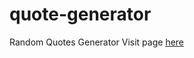 # quote-generator
Random Quotes Generator
Visit page <a href="https://kevindeanlim.github.io/quote-generator/">here</a>
